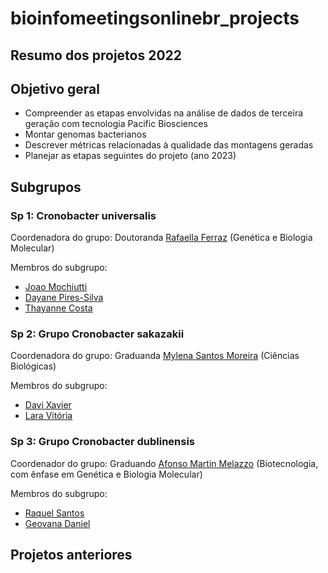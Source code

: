# bioinfomeetingsonlinebr_projects

## Resumo dos projetos 2022

## Objetivo geral

 * Compreender as etapas envolvidas na análise de dados de terceira geração com tecnologia Pacific Biosciences
 * Montar genomas bacterianos
 * Descrever métricas relacionadas à qualidade das montagens geradas
 * Planejar as etapas seguintes do projeto (ano 2023)

## Subgrupos

### Sp 1: Cronobacter universalis

Coordenadora do grupo: Doutoranda [Rafaella Ferraz](https://github.com/RafaellaFerraz) (Genética e Biologia Molecular)

Membros do subgrupo:
 * [Joao Mochiutti](https://github.com/j-x-mochiuti-x)
 * [Dayane Pires-Silva](https://github.com/dayanepires23)
 * [Thayanne Costa](https://github.com/Oncolthayanne)

### Sp 2: Grupo Cronobacter sakazakii

Coordenadora do grupo: Graduanda [Mylena Santos Moreira](https://github.com/MylenaSM) (Ciências Biológicas)

Membros do subgrupo:
 * [Davi Xavier](https://github.com/davixavier528)
 * [Lara Vitória](https://github.com/larav1)

### Sp 3: Grupo Cronobacter dublinensis

Coordenador do grupo: Graduando [Afonso Martin Melazzo](https://github.com/afonsoufscar) (Biotecnologia, com ênfase em Genética e Biologia Molecular)

Membros do subgrupo:
 * [Raquel Santos](https://github.com/arquels7)
 * [Geovana Daniel](https://github.com/geovanad)

## Projetos anteriores

